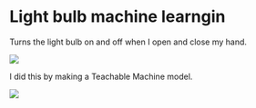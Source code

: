 #  Light bulb machine learngin 
Turns the light bulb on and off when I open and close my hand.

<img src="https://github.com/Programacion315/Bombillo_machine_learning/blob/master/readme/handTwo.gif">

 I did this by making a Teachable Machine model.

<img src="https://github.com/Programacion315/Bombillo_machine_learning/blob/master/readme/handOne.gif">

